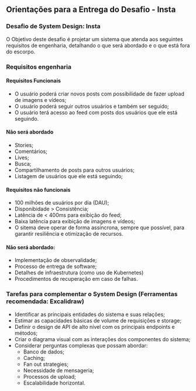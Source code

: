 ## Orientações para a Entrega do Desafio - Insta

### Desafio de System Design: Insta
 O Objetivo deste desafio é projetar um sistema que atenda aos seguintes requisitos de engenharia, detalhando o que será abordado e  o que está fora do escorpo.

### Requisitos engenharia

#### Requisitos Funcionais
  - O usuário poderá criar novos posts com possibilidade de fazer upload de imagens e vídeos;
  - O usuário poderá seguir outros usuários e também ser seguido;
  - O usuário terá acesso ao feed com posts dos usuários que ele está seguindo.

#### Não será abordado
  - Stories;
  - Comentários;
  - Lives;
  - Busca;
  - Compartilhamento de posts para outros usuários;
  - Listagem de usuários que ele está seguindo;

#### Requisitos não funcionais
  - 100 milhões de usuários por dia (DAU);
  - Disponibidade > Consistência;
  - Latência de <  400ms para exibição do feed;
  - Baixa latência para exibição de imagens e vídeos;
  - O sitema deve operar de forma assíncrona, sempre que possível, para garantir resiliência e otimização de recursos.

#### Não será abordado:
  - Implementação de observalidade;
  - Processo de entrega de software;
  - Detalhes de infraestrutura (como uso de Kubernetes)
  - Procedimentos de recuperação em caso de falhas.

### Tarefas para complementar o System Design (Ferramentas recomendada: Excalidraw)
  - Identificar as principais entidades do sistema e suas relações;
  - Estimar as capacidades básicas de volume de requisições e storage;
  - Definir o design de API de alto nível com os principais endpoints e métodos;
  - Criar o diagrama visual com as interações dos componentes do sistema;
  - Considerar perguntas complexas que possam abordar:
    - Banco de dados;
    - Caching;
    - Fan out strategies;
    - Necessidade de mensageria;
    - Processos de upload;
    - Escalabilidade horizontal.

